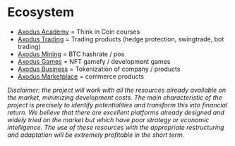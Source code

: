 # Ecosystem

* [Axodus Academy](https://academy.axodus.finance) = Think in Coin courses
* [Axodus Trading](https://trading.axodus.finance) = Trading products (hedge protection, swingtrade, bot trading)
* [Axodus Mining](https://mining.axodus.finance) = BTC hashrate / pos
* [Axodus Games](https://games.axodus.finance) = NFT gamefy / development games&#x20;
* [Axodus Business](https://business.axodus.finance) = Tokenization of company / products&#x20;
* [Axodus Marketplace](https://marketplace.axodus.finance) = commerce products

_Disclaimer: the project will work with all the resources already available on the market, minimizing development costs. The main characteristic of the project is precisely to identify potentialities and transform this into financial return. We believe that there are excellent platforms already designed and widely tried on the market but which have poor strategy or economic intelligence. The use of these resources with the appropriate restructuring and adaptation will be extremely profitable in the short term._
